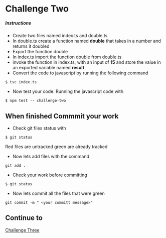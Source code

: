 # Challenge Two

##### Instructions
* Create  two files named index.ts and double.ts
* In double.ts create a function named **double** that takes in a number and returns it doubled
* Export the function double
* In index.ts import the function double from double.ts
* invoke the function in index.ts, with an input of **15** and store the value in an exported variable named **result**
* Convert the code to javascript by running the following command
```
$ tsc index.ts
```
* Now test your code. Running the javascript code with
```
$ npm test -- challenge-two
```
## When finished Commmit your work
* Check git files status with
``` 
$ git status
````
Red files are untracked green are already tracked

* Now lets add files with the command 
```
git add .
````
* Check your work before committing
```
$ git status
```
* Now lets commit all the files that were green 
``` 
git commit -m " <your committ message>"
```
## Continue to
[Challenge Three](https://github.com/SoftStackFactory/typescript-imports/tree/master/challenge-three)

